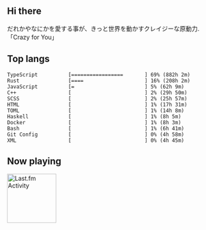 <!-- deno-fmt-ignore-file -->
## Hi there

だれかやなにかを愛する事が、きっと世界を動かすクレイジーな原動力. 「Crazy for You」



## Top langs

```
TypeScript          [=================       ] 69% (882h 2m)
Rust                [====                    ] 16% (208h 2m)
JavaScript          [=                       ] 5% (62h 9m)
C++                 [                        ] 2% (29h 50m)
SCSS                [                        ] 2% (25h 57m)
HTML                [                        ] 1% (17h 31m)
TOML                [                        ] 1% (14h 8m)
Haskell             [                        ] 1% (8h 5m)
Docker              [                        ] 1% (8h 3m)
Bash                [                        ] 1% (6h 41m)
Git Config          [                        ] 0% (4h 58m)
XML                 [                        ] 0% (4h 45m)
```


## Now playing


<a href="https://github.com/kiosion/toru">
  <picture>
    <source media="(prefers-color-scheme: dark)" srcset="https://toru.kio.dev/api/v1/re-taro?blur&border_width=0&border_radius=26&theme=nord">
    <source media="(prefers-color-scheme: light)" srcset="https://toru.kio.dev/api/v1/re-taro?blur&border_width=0&border_radius=26&theme=light">
    <img alt="Last.fm Activity" src="https://toru.kio.dev/api/v1/re-taro?blur&border_width=0&border_radius=26" height="115" />
  </picture>
</a>
